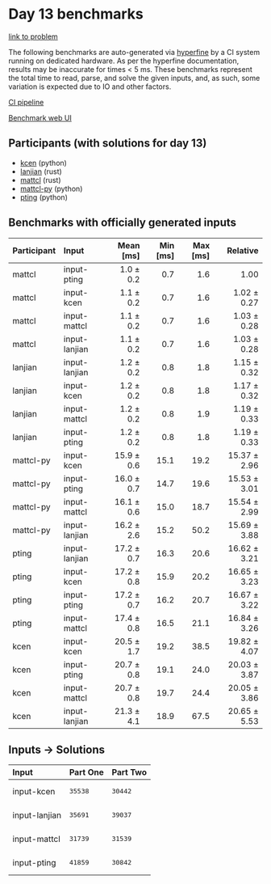 # Day 13 benchmarks

[link to problem](https://adventofcode.com/2023/day/13)

The following benchmarks are auto-generated via
[hyperfine](https://github.com/sharkdp/hyperfine) by a CI system running on
dedicated hardware. As per the hyperfine documentation, results may be
inaccurate for times < 5 ms. These benchmarks represent the total time to read,
parse, and solve the given inputs, and, as such, some variation is expected due
to IO and other factors.

[CI pipeline](http://ci.papercode.net:8080/teams/main/pipelines/aoc2023)

[Benchmark web UI](https://aoc.ancalagon.black)


## Participants (with solutions for day 13)

- [kcen](https://github.com/kcen/aoc2023) (python)
- [lanjian](https://github.com/lanjian/aoc-2023) (rust)
- [mattcl](https://github.com/mattcl/aoc2023) (rust)
- [mattcl-py](https://github.com/mattcl/aoc2023-py) (python)
- [pting](https://github.com/pting/aoc2023) (python)


## Benchmarks with officially generated inputs

| Participant | Input | Mean [ms] | Min [ms] | Max [ms] | Relative |
|:---|:---|---:|---:|---:|---:|
| mattcl | input-pting | 1.0 ± 0.2 | 0.7 | 1.6 | 1.00 |
| mattcl | input-kcen | 1.1 ± 0.2 | 0.7 | 1.6 | 1.02 ± 0.27 |
| mattcl | input-mattcl | 1.1 ± 0.2 | 0.7 | 1.6 | 1.03 ± 0.28 |
| mattcl | input-lanjian | 1.1 ± 0.2 | 0.7 | 1.6 | 1.03 ± 0.28 |
| lanjian | input-lanjian | 1.2 ± 0.2 | 0.8 | 1.8 | 1.15 ± 0.32 |
| lanjian | input-kcen | 1.2 ± 0.2 | 0.8 | 1.8 | 1.17 ± 0.32 |
| lanjian | input-mattcl | 1.2 ± 0.2 | 0.8 | 1.9 | 1.19 ± 0.33 |
| lanjian | input-pting | 1.2 ± 0.2 | 0.8 | 1.8 | 1.19 ± 0.33 |
| mattcl-py | input-kcen | 15.9 ± 0.6 | 15.1 | 19.2 | 15.37 ± 2.96 |
| mattcl-py | input-pting | 16.0 ± 0.7 | 14.7 | 19.6 | 15.53 ± 3.01 |
| mattcl-py | input-mattcl | 16.1 ± 0.6 | 15.0 | 18.7 | 15.54 ± 2.99 |
| mattcl-py | input-lanjian | 16.2 ± 2.6 | 15.2 | 50.2 | 15.69 ± 3.88 |
| pting | input-lanjian | 17.2 ± 0.7 | 16.3 | 20.6 | 16.62 ± 3.21 |
| pting | input-kcen | 17.2 ± 0.8 | 15.9 | 20.2 | 16.65 ± 3.23 |
| pting | input-pting | 17.2 ± 0.7 | 16.2 | 20.7 | 16.67 ± 3.22 |
| pting | input-mattcl | 17.4 ± 0.8 | 16.5 | 21.1 | 16.84 ± 3.26 |
| kcen | input-kcen | 20.5 ± 1.7 | 19.2 | 38.5 | 19.82 ± 4.07 |
| kcen | input-pting | 20.7 ± 0.8 | 19.1 | 24.0 | 20.03 ± 3.87 |
| kcen | input-mattcl | 20.7 ± 0.8 | 19.7 | 24.4 | 20.05 ± 3.86 |
| kcen | input-lanjian | 21.3 ± 4.1 | 18.9 | 67.5 | 20.65 ± 5.53 |


## Inputs -> Solutions

| Input | Part One | Part Two |
|:---|:---|:---|
|input-kcen|<pre>35538</pre>|<pre>30442</pre>|
|input-lanjian|<pre>35691</pre>|<pre>39037</pre>|
|input-mattcl|<pre>31739</pre>|<pre>31539</pre>|
|input-pting|<pre>41859</pre>|<pre>30842</pre>|